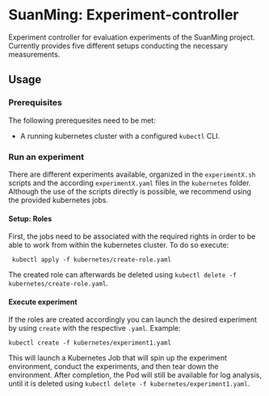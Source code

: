 # SuanMing: Experiment-controller
Experiment controller for evaluation experiments of the SuanMing project. 
Currently provides five different setups conducting the necessary measurements.

## Usage

### Prerequisites
The following prerequesites need to be met:

- A running kubernetes cluster with a configured `kubectl` CLI.

### Run an experiment

There are different experiments available, organized in the `experimentX.sh` scripts and the according `experimentX.yaml` files in the `kubernetes` folder. Although the use of the scripts directly is possible, we recommend using the provided kubernetes jobs.
 
#### Setup: Roles
First, the jobs need to be associated with the required rights in order to be able to work from within the kubernetes cluster.
To do so execute: 
 
     kubectl apply -f kubernetes/create-role.yaml
      
The created role can afterwards be deleted using `kubectl delete -f kubernetes/create-role.yaml`. 
<!--If you just want to ensure that the role is in place, you can use `kubectl apply -f kubernetes/create-role.yaml`.-->
  
#### Execute experiment
If the roles are created accordingly you can launch the desired experiment by using `create` with the respective `.yaml`.
Example:
 
    kubectl create -f kubernetes/experiment1.yaml
      
This will launch a Kubernetes Job that will spin up the experiment environment, conduct the experiments, and then tear down the environment. 
After completion, the Pod will still be available for log analysis, until it is deleted using `kubectl delete -f kubernetes/experiment1.yaml`.
